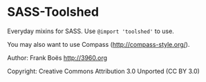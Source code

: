 SASS-Toolshed
=============

Everyday mixins for SASS. Use `@import 'toolshed'` to use.

You may also want to use Compass (http://compass-style.org/).

Author:      Frank Boës <http://3960.org>

Copyright:   Creative Commons Attribution 3.0 Unported (CC BY 3.0)
